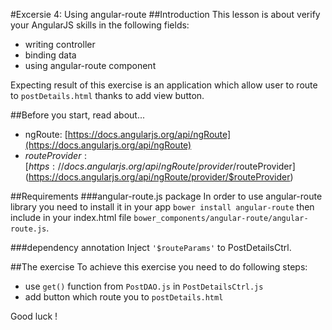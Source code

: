 #Excersie 4: Using angular-route
##Introduction
This lesson is about verify your AngularJS skills in the following fields:
* writing controller
* binding data
* using angular-route component

Expecting result of this exercise is an application which allow user to route to ```postDetails.html```  thanks to add view button.

##Before you start, read about...
* ngRoute: [https://docs.angularjs.org/api/ngRoute](https://docs.angularjs.org/api/ngRoute)
* $routeProvider: [https://docs.angularjs.org/api/ngRoute/provider/$routeProvider](https://docs.angularjs.org/api/ngRoute/provider/$routeProvider)

##Requirements
###angular-route.js package
In order to use angular-route library you need to install it in your app ```bower install angular-route``` then include in your index.html file ```bower_components/angular-route/angular-route.js```.

###dependency annotation
Inject ```'$routeParams'``` to PostDetailsCtrl.


##The exercise
To achieve this exercise you need to do following steps:
* use ```get()``` function from ```PostDAO.js``` in ```PostDetailsCtrl.js```
* add button which route you to ```postDetails.html```

Good luck !
